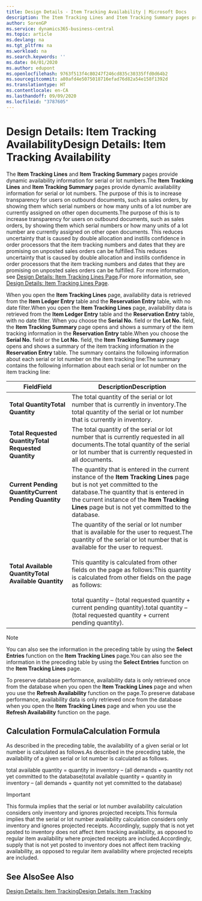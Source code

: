 ```yaml
---
title: Design Details - Item Tracking Availability | Microsoft Docs
description: The Item Tracking Lines and Item Tracking Summary pages provide dynamic availability information for serial or lot numbers. The purpose of this is to increase transparency for users on outbound documents, such as sales orders, by showing them which serial numbers or how many units of a lot number are currently assigned on other open documents.
author: SorenGP
ms.service: dynamics365-business-central
ms.topic: article
ms.devlang: na
ms.tgt_pltfrm: na
ms.workload: na
ms.search.keywords: ''
ms.date: 04/01/2020
ms.author: edupont
ms.openlocfilehash: 9763f513f4c80247f246cd835c30335ffd0d64b2
ms.sourcegitcommit: a80afd4e5075018716efad76d82a54e158f1392d
ms.translationtype: HT
ms.contentlocale: en-CA
ms.lasthandoff: 09/09/2020
ms.locfileid: "3787605"
---
```

# <a name="design-details-item-tracking-availability"></a><span data-ttu-id="a8e67-104">Design Details: Item Tracking Availability</span><span class="sxs-lookup"><span data-stu-id="a8e67-104">Design Details: Item Tracking Availability</span></span>
<span data-ttu-id="a8e67-105">The **Item Tracking Lines** and **Item Tracking Summary** pages provide dynamic availability information for serial or lot numbers.</span><span class="sxs-lookup"><span data-stu-id="a8e67-105">The **Item Tracking Lines** and **Item Tracking Summary** pages provide dynamic availability information for serial or lot numbers.</span></span> <span data-ttu-id="a8e67-106">The purpose of this is to increase transparency for users on outbound documents, such as sales orders, by showing them which serial numbers or how many units of a lot number are currently assigned on other open documents.</span><span class="sxs-lookup"><span data-stu-id="a8e67-106">The purpose of this is to increase transparency for users on outbound documents, such as sales orders, by showing them which serial numbers or how many units of a lot number are currently assigned on other open documents.</span></span> <span data-ttu-id="a8e67-107">This reduces uncertainty that is caused by double allocation and instills confidence in order processors that the item tracking numbers and dates that they are promising on unposted sales orders can be fulfilled.</span><span class="sxs-lookup"><span data-stu-id="a8e67-107">This reduces uncertainty that is caused by double allocation and instills confidence in order processors that the item tracking numbers and dates that they are promising on unposted sales orders can be fulfilled.</span></span> <span data-ttu-id="a8e67-108">For more information, see [Design Details: Item Tracking Lines Page](design-details-item-tracking-lines-window.md).</span><span class="sxs-lookup"><span data-stu-id="a8e67-108">For more information, see [Design Details: Item Tracking Lines Page](design-details-item-tracking-lines-window.md).</span></span>  

 <span data-ttu-id="a8e67-109">When you open the **Item Tracking Lines** page, availability data is retrieved from the **Item Ledger Entry** table and the **Reservation Entry** table, with no date filter.</span><span class="sxs-lookup"><span data-stu-id="a8e67-109">When you open the **Item Tracking Lines** page, availability data is retrieved from the **Item Ledger Entry** table and the **Reservation Entry** table, with no date filter.</span></span> <span data-ttu-id="a8e67-110">When you choose the **Serial No.** field or the **Lot No.** field, the **Item Tracking Summary** page opens and shows a summary of the item tracking information in the **Reservation Entry** table.</span><span class="sxs-lookup"><span data-stu-id="a8e67-110">When you choose the **Serial No.** field or the **Lot No.** field, the **Item Tracking Summary** page opens and shows a summary of the item tracking information in the **Reservation Entry** table.</span></span> <span data-ttu-id="a8e67-111">The summary contains the following information about each serial or lot number on the item tracking line:</span><span class="sxs-lookup"><span data-stu-id="a8e67-111">The summary contains the following information about each serial or lot number on the item tracking line:</span></span>  

|<span data-ttu-id="a8e67-112">Field</span><span class="sxs-lookup"><span data-stu-id="a8e67-112">Field</span></span>|<span data-ttu-id="a8e67-113">Description</span><span class="sxs-lookup"><span data-stu-id="a8e67-113">Description</span></span>|  
|---------------------------------|---------------------------------------|  
|<span data-ttu-id="a8e67-114">**Total Quantity**</span><span class="sxs-lookup"><span data-stu-id="a8e67-114">**Total Quantity**</span></span>|<span data-ttu-id="a8e67-115">The total quantity of the serial or lot number that is currently in inventory.</span><span class="sxs-lookup"><span data-stu-id="a8e67-115">The total quantity of the serial or lot number that is currently in inventory.</span></span>|  
|<span data-ttu-id="a8e67-116">**Total Requested Quantity**</span><span class="sxs-lookup"><span data-stu-id="a8e67-116">**Total Requested Quantity**</span></span>|<span data-ttu-id="a8e67-117">The total quantity of the serial or lot number that is currently requested in all documents.</span><span class="sxs-lookup"><span data-stu-id="a8e67-117">The total quantity of the serial or lot number that is currently requested in all documents.</span></span>|  
|<span data-ttu-id="a8e67-118">**Current Pending Quantity**</span><span class="sxs-lookup"><span data-stu-id="a8e67-118">**Current Pending Quantity**</span></span>|<span data-ttu-id="a8e67-119">The quantity that is entered in the current instance of the **Item Tracking Lines** page but is not yet committed to the database.</span><span class="sxs-lookup"><span data-stu-id="a8e67-119">The quantity that is entered in the current instance of the **Item Tracking Lines** page but is not yet committed to the database.</span></span>|  
|<span data-ttu-id="a8e67-120">**Total Available Quantity**</span><span class="sxs-lookup"><span data-stu-id="a8e67-120">**Total Available Quantity**</span></span>|<span data-ttu-id="a8e67-121">The quantity of the serial or lot number that is available for the user to request.</span><span class="sxs-lookup"><span data-stu-id="a8e67-121">The quantity of the serial or lot number that is available for the user to request.</span></span><br /><br /> <span data-ttu-id="a8e67-122">This quantity is calculated from other fields on the page as follows:</span><span class="sxs-lookup"><span data-stu-id="a8e67-122">This quantity is calculated from other fields on the page as follows:</span></span><br /><br /> <span data-ttu-id="a8e67-123">total quantity – (total requested quantity + current pending quantity).</span><span class="sxs-lookup"><span data-stu-id="a8e67-123">total quantity – (total requested quantity + current pending quantity).</span></span>|  

> [!NOTE]  
>  <span data-ttu-id="a8e67-124">You can also see the information in the preceding table by using the **Select Entries** function on the **Item Tracking Lines** page.</span><span class="sxs-lookup"><span data-stu-id="a8e67-124">You can also see the information in the preceding table by using the **Select Entries** function on the **Item Tracking Lines** page.</span></span>  

 <span data-ttu-id="a8e67-125">To preserve database performance, availability data is only retrieved once from the database when you open the **Item Tracking Lines** page and when you use the **Refresh Availability** function on the page.</span><span class="sxs-lookup"><span data-stu-id="a8e67-125">To preserve database performance, availability data is only retrieved once from the database when you open the **Item Tracking Lines** page and when you use the **Refresh Availability** function on the page.</span></span>  

## <a name="calculation-formula"></a><span data-ttu-id="a8e67-126">Calculation Formula</span><span class="sxs-lookup"><span data-stu-id="a8e67-126">Calculation Formula</span></span>  
 <span data-ttu-id="a8e67-127">As described in the preceding table, the availability of a given serial or lot number is calculated as follows.</span><span class="sxs-lookup"><span data-stu-id="a8e67-127">As described in the preceding table, the availability of a given serial or lot number is calculated as follows.</span></span>  

 <span data-ttu-id="a8e67-128">total available quantity = quantity in inventory – (all demands + quantity not yet committed to the database)</span><span class="sxs-lookup"><span data-stu-id="a8e67-128">total available quantity = quantity in inventory – (all demands + quantity not yet committed to the database)</span></span>  

> [!IMPORTANT]  
>  <span data-ttu-id="a8e67-129">This formula implies that the serial or lot number availability calculation considers only inventory and ignores projected receipts.</span><span class="sxs-lookup"><span data-stu-id="a8e67-129">This formula implies that the serial or lot number availability calculation considers only inventory and ignores projected receipts.</span></span> <span data-ttu-id="a8e67-130">Accordingly, supply that is not yet posted to inventory does not affect item tracking availability, as opposed to regular item availability where projected receipts are included.</span><span class="sxs-lookup"><span data-stu-id="a8e67-130">Accordingly, supply that is not yet posted to inventory does not affect item tracking availability, as opposed to regular item availability where projected receipts are included.</span></span>  

## <a name="see-also"></a><span data-ttu-id="a8e67-131">See Also</span><span class="sxs-lookup"><span data-stu-id="a8e67-131">See Also</span></span>  
 [<span data-ttu-id="a8e67-132">Design Details: Item Tracking</span><span class="sxs-lookup"><span data-stu-id="a8e67-132">Design Details: Item Tracking</span></span>](design-details-item-tracking.md)
